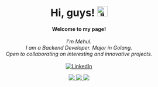 <h1 align="center">Hi, guys! <img src="https://github.com/wervlad/wervlad/assets/24524555/766d336d-b87d-44ba-807c-c51de2bc6b4d" width="28px" alt="👋"></h1>

<p align="center">
    <b>Welcome to my page!</b><br><br>
    <i>
        I'm Mehul.<br>
        I am a Backend Developer. Major in Golang.<br>
        Open to collaborating on interesting and innovative projects.<br>
    </i><br>
    <a href="https://www.linkedin.com/in/mehul-gohil-9345b1134/">
        <img src="https://img.shields.io/badge/LinkedIn-blue?style=flat-square&logo=linkedin" alt="LinkedIn">
    </a>
</p>

<p align="center">
  <a href="https://github.com/mehulgohil">
    <img src="http://github-profile-summary-cards.vercel.app/api/cards/profile-details?username=mehulgohil&theme=transparent" />
  </a>
  <a href="https://github.com/mehulgohil">
    <img src="https://github-readme-streak-stats.herokuapp.com/?user=mehulgohil&hide_border=true&card_width=338&theme=transparent" />
  </a>
  <a href="https://github.com/mehulgohil">
    <img src="http://github-profile-summary-cards.vercel.app/api/cards/stats?username=mehulgohil&theme=transparent" />
  </a>

[//]: # (  <a href="https://github.com/mehulgohil">)

[//]: # (    <img src="https://github-readme-stats.vercel.app/api/top-langs/?username=mehulgohil&langs_count=10&exclude_repo=&hide=jupyter%20notebook,vim%20script,cmake,makefile,batchfile,emacs%20lisp,css,html&layout=default&card_width=699&hide_border=true&theme=transparent" />)

[//]: # (  </a>)
</p>

